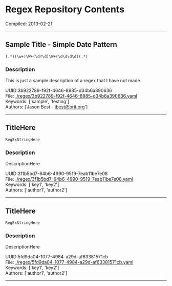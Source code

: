 # Regex Repository Contents  

Compiled: 2013-02-21  

---  
## Sample Title - Simple Date Pattern  
    (.*)(\w+)\W+(\d?\d)\W+(\d\d\d\d)(.*)  
### Description  
This is just a sample description of a regex that I have not made.  

UUID:3b922789-f92f-4646-8985-d34b6a390636  
File: [./regex/3b922789-f92f-4646-8985-d34b6a390636.yaml](../regex/3b922789-f92f-4646-8985-d34b6a390636.yaml)  
Keywords: ['sample', 'testing']  
Authors: ['Jason Best - jbest@brit.org']  

---  
## TitleHere  
    RegExStringHere  
### Description  
DescriptionHere  

UUID:3f1b5bd7-64b6-4990-9519-7eab11be7e08  
File: [./regex/3f1b5bd7-64b6-4990-9519-7eab11be7e08.yaml](../regex/3f1b5bd7-64b6-4990-9519-7eab11be7e08.yaml)  
Keywords: ['key1', 'key2']  
Authors: ['author1', 'author2']  

---  
## TitleHere  
    RegExStringHere  
### Description  
DescriptionHere  

UUID:5fd9da04-1077-4984-a29d-af63381571cb  
File: [./regex/5fd9da04-1077-4984-a29d-af63381571cb.yaml](../regex/5fd9da04-1077-4984-a29d-af63381571cb.yaml)  
Keywords: ['key1', 'key2']  
Authors: ['author1', 'author2']  

---  
